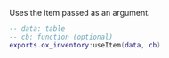 Uses the item passed as an argument.

```lua
-- data: table
-- cb: function (optional)
exports.ox_inventory:useItem(data, cb)
```